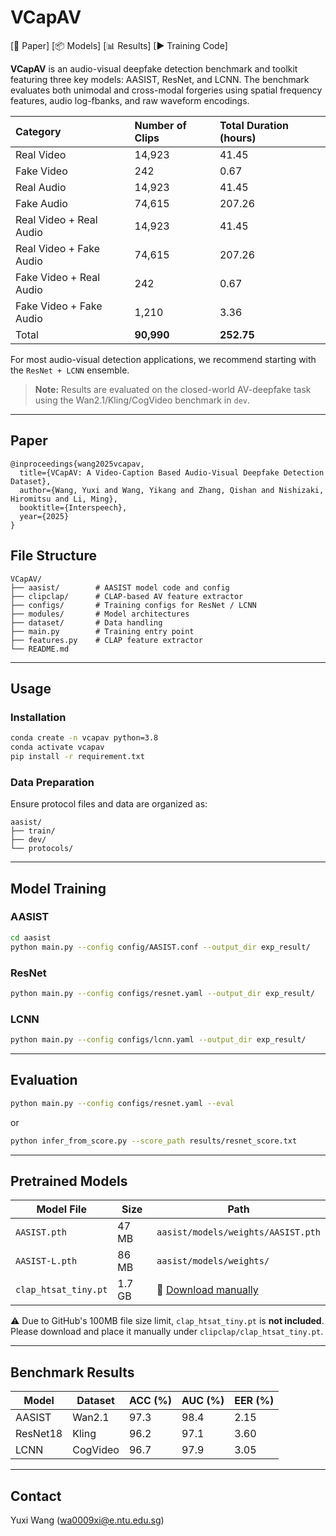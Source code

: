 # VCapAV

[📄 Paper] [📦 Models] [📊 Results] [▶ Training Code]

**VCapAV** is an audio-visual deepfake detection benchmark and toolkit featuring three key models: AASIST, ResNet, and LCNN. The benchmark evaluates both unimodal and cross-modal forgeries using spatial frequency features, audio log-fbanks, and raw waveform encodings.

| Category                | Number of Clips   | Total Duration (hours)   |
|:------------------------|:------------------|:-------------------------|
| Real Video              | 14,923            | 41.45                    |
| Fake Video              | 242               | 0.67                     |
| Real Audio              | 14,923            | 41.45                    |
| Fake Audio              | 74,615            | 207.26                   |
| Real Video + Real Audio | 14,923            | 41.45                    |
| Real Video + Fake Audio | 74,615            | 207.26                   |
| Fake Video + Real Audio | 242               | 0.67                     |
| Fake Video + Fake Audio | 1,210             | 3.36                     |
| Total                   | **90,990**        | **252.75**               |


For most audio-visual detection applications, we recommend starting with the `ResNet + LCNN` ensemble.

> **Note:** Results are evaluated on the closed-world AV-deepfake task using the Wan2.1/Kling/CogVideo benchmark in `dev`.

---

## Paper

```
@inproceedings{wang2025vcapav,
  title={VCapAV: A Video-Caption Based Audio-Visual Deepfake Detection Dataset},
  author={Wang, Yuxi and Wang, Yikang and Zhang, Qishan and Nishizaki, Hiromitsu and Li, Ming},
  booktitle={Interspeech},
  year={2025}
}
```

## File Structure

```
VCapAV/
├── aasist/        # AASIST model code and config
├── clipclap/      # CLAP-based AV feature extractor
├── configs/       # Training configs for ResNet / LCNN
├── modules/       # Model architectures
├── dataset/       # Data handling
├── main.py        # Training entry point
├── features.py    # CLAP feature extractor
└── README.md
```

---

## Usage

### Installation

```bash
conda create -n vcapav python=3.8
conda activate vcapav
pip install -r requirement.txt
```

### Data Preparation

Ensure protocol files and data are organized as:

```
aasist/
├── train/
├── dev/
└── protocols/
```
---

## Model Training

### AASIST

```bash
cd aasist
python main.py --config config/AASIST.conf --output_dir exp_result/
```

### ResNet

```bash
python main.py --config configs/resnet.yaml --output_dir exp_result/
```

### LCNN

```bash
python main.py --config configs/lcnn.yaml --output_dir exp_result/
```

---

## Evaluation

```bash
python main.py --config configs/resnet.yaml --eval
```

or

```bash
python infer_from_score.py --score_path results/resnet_score.txt
```

---

## Pretrained Models

| Model File                | Size   | Path                                |
|--------------------------|--------|-------------------------------------|
| `AASIST.pth`             | 47 MB  | `aasist/models/weights/AASIST.pth` |
| `AASIST-L.pth`           | 86 MB  | `aasist/models/weights/`           |
| `clap_htsat_tiny.pt`     | 1.7 GB | 🔗 [Download manually](#)           |

⚠️ Due to GitHub's 100MB file size limit, `clap_htsat_tiny.pt` is **not included**.  
Please download and place it manually under `clipclap/clap_htsat_tiny.pt`.

---

## Benchmark Results

| Model    | Dataset  | ACC (%) | AUC (%) | EER (%) |
|----------|----------|---------|---------|---------|
| AASIST   | Wan2.1   | 97.3    | 98.4    | 2.15    |
| ResNet18 | Kling    | 96.2    | 97.1    | 3.60    |
| LCNN     | CogVideo | 96.7    | 97.9    | 3.05    |

---

## Contact

Yuxi Wang (wa0009xi@e.ntu.edu.sg)

